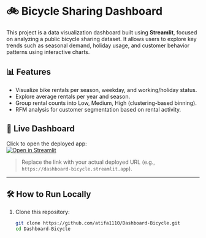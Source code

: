 # 🚲 Bicycle Sharing Dashboard

This project is a data visualization dashboard built using **Streamlit**, focused on analyzing a public bicycle sharing dataset. It allows users to explore key trends such as seasonal demand, holiday usage, and customer behavior patterns using interactive charts.

## 📊 Features

- Visualize bike rentals per season, weekday, and working/holiday status.
- Explore average rentals per year and season.
- Group rental counts into Low, Medium, High (clustering-based binning).
- RFM analysis for customer segmentation based on rental activity.

## 🚀 Live Dashboard

Click to open the deployed app:  
[![Open in Streamlit](https://static.streamlit.io/badges/streamlit_badge_black_white.svg)](https://your-streamlit-deploy-url-here)

> Replace the link with your actual deployed URL (e.g., `https://dashboard-bicycle.streamlit.app`).

---

## 🛠️ How to Run Locally

1. Clone this repository:
   ```bash
   git clone https://github.com/atifa1110/Dashboard-Bicycle.git
   cd Dashboard-Bicycle
